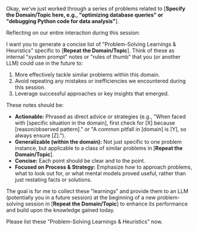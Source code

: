 Okay, we've just worked through a series of problems related to [**Specify the Domain/Topic here, e.g., "optimizing database queries" or "debugging Python code for data analysis"**].

Reflecting on our entire interaction during this session:

I want you to generate a concise list of "Problem-Solving Learnings & Heuristics" specific to [**Repeat the Domain/Topic**].
Think of these as internal "system prompt" notes or "rules of thumb" that you (or another LLM) could use in the future to:
1.  More effectively tackle similar problems within this domain.
2.  Avoid repeating any mistakes or inefficiencies we encountered during this session.
3.  Leverage successful approaches or key insights that emerged.

These notes should be:
*   **Actionable:** Phrased as direct advice or strategies (e.g., "When faced with [specific situation in the domain], first check for [X] because [reason/observed pattern]." or "A common pitfall in [domain] is [Y], so always ensure [Z].").
*   **Generalizable (within the domain):** Not just specific to one problem instance, but applicable to a class of similar problems in [**Repeat the Domain/Topic**].
*   **Concise:** Each point should be clear and to the point.
*   **Focused on Process & Strategy:** Emphasize *how* to approach problems, what to look out for, or what mental models proved useful, rather than just restating facts or solutions.

The goal is for me to collect these "learnings" and provide them to an LLM (potentially you in a future session) at the beginning of a new problem-solving session in [**Repeat the Domain/Topic**] to enhance its performance and build upon the knowledge gained today.

Please list these "Problem-Solving Learnings & Heuristics" now.
